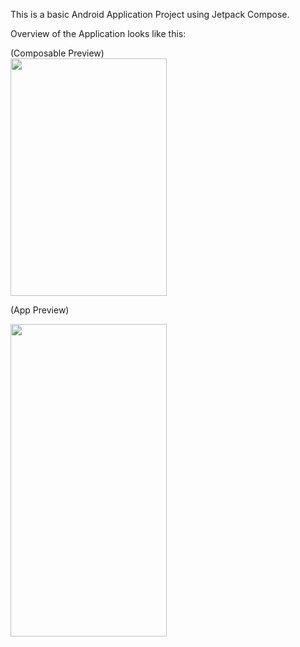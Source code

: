 This is a basic Android Application Project using Jetpack Compose.

Overview of the Application looks like this: 
<p>
(Composable Preview)
<br>
<img src="https://github.com/stym-rj/CSE224-Fundamentals-of-Android/assets/62481122/9b476143-73f2-4385-9441-4f2357d88816" width="250" height="380">
</p>

(App Preview)

<img src="https://github.com/stym-rj/CSE224-Fundamentals-of-Android/assets/62481122/6f5ae2d9-b359-46f9-a3f7-ef512452d316" width="250" height="500">

